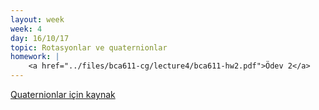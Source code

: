 ```yaml
---
layout: week
week: 4
day: 16/10/17
topic: Rotasyonlar ve quaternionlar
homework: |
    <a href="../files/bca611-cg/lecture4/bca611-hw2.pdf">Ödev 2</a>
---
```

[Quaternionlar için kaynak](../files/bca611-cg/lecture4/7a-Quaternions_Orientation.pdf)   
